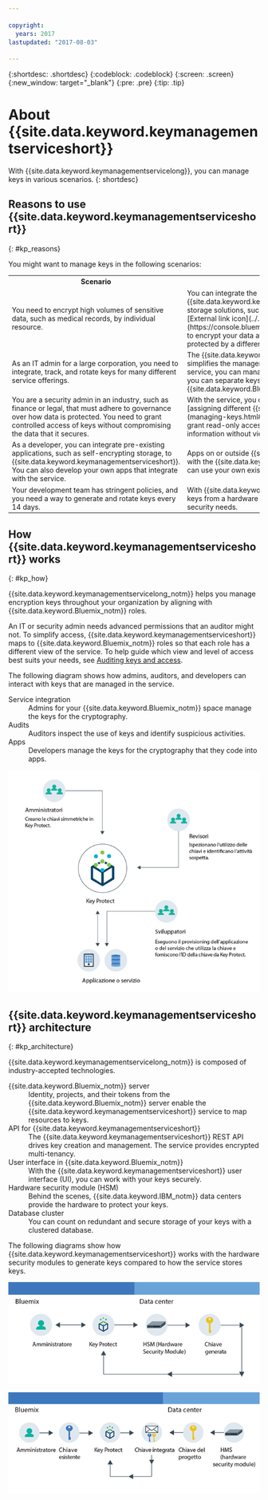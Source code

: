 ```yaml
---

copyright:
  years: 2017
lastupdated: "2017-08-03"

---
```


{:shortdesc: .shortdesc}
{:codeblock: .codeblock}
{:screen: .screen}
{:new_window: target="_blank"}
{:pre: .pre}
{:tip: .tip}

# About {{site.data.keyword.keymanagementserviceshort}}

With {{site.data.keyword.keymanagementservicelong}}, you can manage keys in various scenarios.
{: shortdesc}

## Reasons to use {{site.data.keyword.keymanagementserviceshort}}
{: #kp_reasons}

You might want to manage keys in the following scenarios:

<table>
  <tr>
    <th>Scenario</th>
    <th>Reason</th>
  </tr>
  <tr>
    <td>You need to encrypt high volumes of sensitive data, such as medical records, by individual resource.</td>
    <td>You can integrate the {{site.data.keyword.keymanagementserviceshort}} service with storage solutions, such as [{{site.data.keyword.objectstorageshort}} ![External link icon](../../icons/launch-glyph.svg "External link icon")](https://console.bluemix.net/docs/services/ObjectStorage/index.html), to encrypt your data at rest in the cloud. Each document can be protected by a different key, so you have granular control
of your data.</td>
  </tr>
  <tr>
    <td>As an IT admin for a large corporation, you need to integrate, track, and rotate keys for many different service offerings.</td>
    <td>The {{site.data.keyword.keymanagementserviceshort}} interface simplifies the management of multiple encryption services. With the service, you can manage and sort keys in one centralized location, or you can separate keys by project and house them in different {{site.data.keyword.Bluemix_short}} spaces.</td>
  </tr>
  <tr>
    <td>You are a security admin in an industry, such as finance or legal, that must adhere to governance over how data is protected. You need to grant controlled access of keys without compromising the data that it secures.</td>
    <td>With the service, you can control user access to manage keys by [assigning different {{site.data.keyword.Bluemix_notm}} roles](managing-keys.html#viewkeyassignments). For example, you can grant read-only access to users who need to view key creation information without viewing the key material.</td>
  <tr>
    <td>As a developer, you can integrate pre-existing applications, such as self-encrypting storage, to {{site.data.keyword.keymanagementserviceshort}}. You can also develop your own apps that integrate with the service.</td>
    <td>Apps on or outside {{site.data.keyword.Bluemix_notm}} can integrate with the {{site.data.keyword.keymanagementserviceshort}} APIs. You can use your own existing keys for your apps. </td>
  </tr>
  <tr>
    <td>Your development team has stringent policies, and you need a way to generate and rotate keys every 14 days.</td>
    <td>With {{site.data.keyword.Bluemix_notm}}, you can rapidly generate keys from a hardware security module (HSM) to meet your on-going security needs.</td>
  </tr>
</table>

## How {{site.data.keyword.keymanagementserviceshort}} works
{: #kp_how}

{{site.data.keyword.keymanagementservicelong_notm}} helps you manage encryption keys throughout your organization by aligning with {{site.data.keyword.Bluemix_notm}} roles.

An IT or security admin needs advanced permissions that an auditor might not. To simplify access, {{site.data.keyword.keymanagementserviceshort}} maps to {{site.data.keyword.Bluemix_notm}} roles so that each role has a different view of the service. To help guide which view and level of access best suits your needs, see [Auditing keys and access](managing-keys.html#viewkeyassignments).

The following diagram shows how admins, auditors, and developers can interact with keys that are managed in the service.

<dl>
  <dt>Service integration</dt>
    <dd>Admins for your {{site.data.keyword.Bluemix_notm}} space
manage the keys for the cryptography.</dd>
  <dt>Audits</dt>
    <dd>Auditors inspect the use of keys and identify suspicious activities.</dd>
  <dt>Apps</dt>
    <dd>Developers manage the keys for the cryptography that they code into apps.</dd>
</dl>

![The diagram shows the same components as described in the previous definition list.](images/keys-use-cases.png)

## {{site.data.keyword.keymanagementserviceshort}} architecture
{: #kp_architecture}

{{site.data.keyword.keymanagementservicelong_notm}} is composed of industry-accepted technologies.

<dl>
  <dt>{{site.data.keyword.Bluemix_notm}} server</dt>
    <dd>Identity, projects, and their tokens from the {{site.data.keyword.Bluemix_notm}} server enable the {{site.data.keyword.keymanagementserviceshort}} service to map resources to keys.</dd>
  <dt>API for {{site.data.keyword.keymanagementserviceshort}}</dt>
    <dd>The {{site.data.keyword.keymanagementserviceshort}} REST API drives key creation and management. The service provides encrypted multi-tenancy.</dd>
  <dt>User interface in {{site.data.keyword.Bluemix_notm}}</dt>
    <dd>With the {{site.data.keyword.keymanagementserviceshort}} user interface (UI), you can work with your keys securely.</dd>
  <dt>Hardware security module (HSM)</dt>
    <dd>Behind the scenes, {{site.data.keyword.IBM_notm}} data centers provide the hardware to protect your keys.</dd>
  <dt>Database cluster</dt>
    <dd>You can count on redundant and secure storage of your keys with a clustered database.</dd>
</dl>

The following diagrams show how {{site.data.keyword.keymanagementserviceshort}} works with the hardware security modules to generate keys compared to how the service stores keys.

![The diagram shows how keys are generated.](images/generated-key.png)

![The diagram shows how existing keys are stored.](images/stored-key.png)

